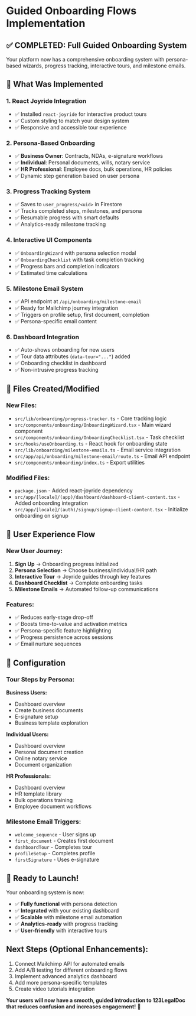 # Guided Onboarding Flows Implementation

## ✅ COMPLETED: Full Guided Onboarding System

Your platform now has a comprehensive onboarding system with persona-based wizards, progress tracking, interactive tours, and milestone emails.

## 🚀 What Was Implemented

### 1. **React Joyride Integration**

- ✅ Installed `react-joyride` for interactive product tours
- ✅ Custom styling to match your design system
- ✅ Responsive and accessible tour experience

### 2. **Persona-Based Onboarding**

- ✅ **Business Owner**: Contracts, NDAs, e-signature workflows
- ✅ **Individual**: Personal documents, wills, notary service
- ✅ **HR Professional**: Employee docs, bulk operations, HR policies
- ✅ Dynamic step generation based on user persona

### 3. **Progress Tracking System**

- ✅ Saves to `user_progress/<uid>` in Firestore
- ✅ Tracks completed steps, milestones, and persona
- ✅ Resumable progress with smart defaults
- ✅ Analytics-ready milestone tracking

### 4. **Interactive UI Components**

- ✅ `OnboardingWizard` with persona selection modal
- ✅ `OnboardingChecklist` with task completion tracking
- ✅ Progress bars and completion indicators
- ✅ Estimated time calculations

### 5. **Milestone Email System**

- ✅ API endpoint at `/api/onboarding/milestone-email`
- ✅ Ready for Mailchimp journey integration
- ✅ Triggers on profile setup, first document, completion
- ✅ Persona-specific email content

### 6. **Dashboard Integration**

- ✅ Auto-shows onboarding for new users
- ✅ Tour data attributes (`data-tour="..."`) added
- ✅ Onboarding checklist in dashboard
- ✅ Non-intrusive progress tracking

## 📁 Files Created/Modified

### New Files:

- `src/lib/onboarding/progress-tracker.ts` - Core tracking logic
- `src/components/onboarding/OnboardingWizard.tsx` - Main wizard component
- `src/components/onboarding/OnboardingChecklist.tsx` - Task checklist
- `src/hooks/useOnboarding.ts` - React hook for onboarding state
- `src/lib/onboarding/milestone-emails.ts` - Email service integration
- `src/app/api/onboarding/milestone-email/route.ts` - Email API endpoint
- `src/components/onboarding/index.ts` - Export utilities

### Modified Files:

- `package.json` - Added react-joyride dependency
- `src/app/[locale]/(app)/dashboard/dashboard-client-content.tsx` - Added onboarding integration
- `src/app/[locale]/(auth)/signup/signup-client-content.tsx` - Initialize onboarding on signup

## 🎯 User Experience Flow

### New User Journey:

1. **Sign Up** → Onboarding progress initialized
2. **Persona Selection** → Choose business/individual/HR path
3. **Interactive Tour** → Joyride guides through key features
4. **Dashboard Checklist** → Complete onboarding tasks
5. **Milestone Emails** → Automated follow-up communications

### Features:

- ✅ Reduces early-stage drop-off
- ✅ Boosts time-to-value and activation metrics
- ✅ Persona-specific feature highlighting
- ✅ Progress persistence across sessions
- ✅ Email nurture sequences

## 🔧 Configuration

### Tour Steps by Persona:

**Business Users:**

- Dashboard overview
- Create business documents
- E-signature setup
- Business template exploration

**Individual Users:**

- Dashboard overview
- Personal document creation
- Online notary service
- Document organization

**HR Professionals:**

- Dashboard overview
- HR template library
- Bulk operations training
- Employee document workflows

### Milestone Email Triggers:

- `welcome_sequence` - User signs up
- `first_document` - Creates first document
- `dashboardTour` - Completes tour
- `profileSetup` - Completes profile
- `firstSignature` - Uses e-signature

## 🚀 Ready to Launch!

Your onboarding system is now:

- ✅ **Fully functional** with persona detection
- ✅ **Integrated** with your existing dashboard
- ✅ **Scalable** with milestone email automation
- ✅ **Analytics-ready** with progress tracking
- ✅ **User-friendly** with interactive tours

## Next Steps (Optional Enhancements):

1. Connect Mailchimp API for automated emails
2. Add A/B testing for different onboarding flows
3. Implement advanced analytics dashboard
4. Add more persona-specific templates
5. Create video tutorials integration

**Your users will now have a smooth, guided introduction to 123LegalDoc that reduces confusion and increases engagement!** 🎉

